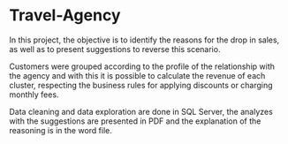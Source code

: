 # Travel-Agency
In this project, the objective is to identify the reasons for the drop in sales, as well as to present suggestions to reverse this scenario.

Customers were grouped according to the profile of the relationship with the agency and with this it is possible to calculate the revenue of each cluster, respecting the business rules for applying discounts or charging monthly fees.

Data cleaning and data exploration are done in SQL Server, the analyzes with the suggestions are presented in PDF and the explanation of the reasoning is in the word file.

